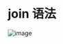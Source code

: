 # join 语法
![image](https://user-images.githubusercontent.com/42630862/179871229-b081f9ad-ca4d-448e-9154-8d34d64d759d.png)

